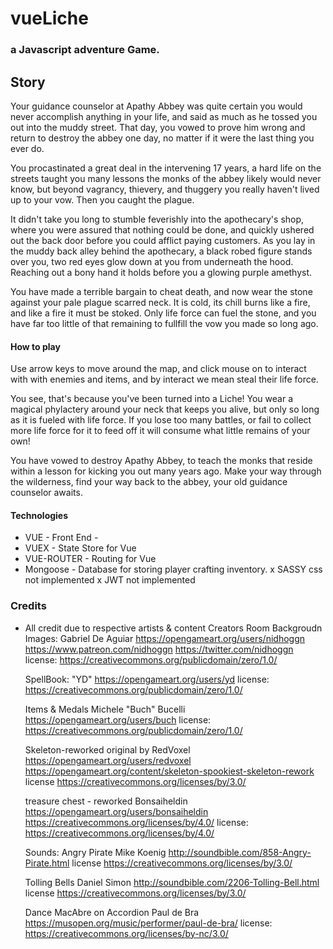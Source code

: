 # vueLiche
### a Javascript adventure Game.

## Story
Your guidance counselor at Apathy Abbey was quite certain you would never accomplish anything in your life, and said as much as he tossed you out into the muddy street.  That day, you vowed to prove him wrong and return to destroy the abbey one day, no matter if it were the last thing you ever do.

You procastinated a great deal in the intervening 17 years, a hard life on the streets taught you many lessons the monks of the abbey likely would never know, but beyond vagrancy, thievery, and thuggery you really haven't lived up to your vow.  Then you caught the plague.

It didn't take you long to stumble feverishly into the apothecary's shop, where you were assured that nothing could be done, and quickly ushered out the back door before you could afflict paying customers.  As you lay in the muddy back alley behind the apothecary, a black robed figure stands over you, two red eyes glow down at you from underneath the hood.  Reaching out a bony hand it holds before you a glowing purple amethyst.

You have made a terrible bargain to cheat death, and now wear the stone against your pale plague scarred neck.  It is cold, its chill burns like a fire, and like a fire it must be stoked.  Only life force can fuel the stone, and you have far too little of that remaining to fullfill the vow you made so long ago.

#### How to play
Use arrow keys to move around the map, and click mouse on to interact with with enemies and items, and by interact we mean steal their life force.

You see, that's because you've been turned into a Liche! You wear a magical phylactery around your neck that keeps you alive, but only so long as it is fueled with life force.  If you lose too many battles, or fail to collect more life force for it to feed off it will consume what little remains of your own!

You have vowed to destroy Apathy Abbey, to teach the monks that reside within a lesson for kicking you out many years ago.  Make your way through the wilderness, find your way back to the abbey, your old guidance counselor awaits.

#### Technologies
* VUE - Front End -
* VUEX - State Store for Vue
* VUE-ROUTER - Routing for Vue
* Mongoose - Database for storing player crafting inventory.
x SASSY css not implemented
x JWT not implemented

### Credits

* All credit due to respective artists & content Creators
    Room Backgroudn Images: 
    Gabriel De Aguiar
    https://opengameart.org/users/nidhoggn 
    https://www.patreon.com/nidhoggn
    https://twitter.com/nidhoggn
    license: https://creativecommons.org/publicdomain/zero/1.0/

    SpellBook:
    "YD"
    https://opengameart.org/users/yd
    license: https://creativecommons.org/publicdomain/zero/1.0/

    Items & Medals
    Michele "Buch" Bucelli
    https://opengameart.org/users/buch
    license: https://creativecommons.org/publicdomain/zero/1.0/ 

    Skeleton-reworked
    original by RedVoxel
    https://opengameart.org/users/redvoxel
    https://opengameart.org/content/skeleton-spookiest-skeleton-rework
    license https://creativecommons.org/licenses/by/3.0/

    treasure chest - reworked
    Bonsaiheldin
    https://opengameart.org/users/bonsaiheldin
    https://creativecommons.org/licenses/by/4.0/
    license: https://creativecommons.org/licenses/by/4.0/

    Sounds:
    Angry Pirate
    Mike Koenig 
    http://soundbible.com/858-Angry-Pirate.html
    license https://creativecommons.org/licenses/by/3.0/

    Tolling Bells
    Daniel Simon
    http://soundbible.com/2206-Tolling-Bell.html
    license https://creativecommons.org/licenses/by/3.0/

    Dance MacAbre on Accordion
    Paul de Bra
    https://musopen.org/music/performer/paul-de-bra/
    license: https://creativecommons.org/licenses/by-nc/3.0/


    



